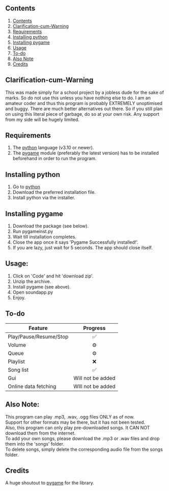## Contents
1. [Contents](https://github.com/Avn3s/SoundApp?tab=readme-ov-file#contents)
2. [Clarification-cum-Warning](https://github.com/Avn3s/SoundApp?tab=readme-ov-file#clarification-cum-warning)
3. [Requirements](https://github.com/Avn3s/SoundApp?tab=readme-ov-file#requirements)
4. [Installing python](https://github.com/Avn3s/SoundApp?tab=readme-ov-file#clarification-cum-warning)
5. [Installing pygame](https://github.com/Avn3s/SoundApp?tab=readme-ov-file#installing-python)
6. [Usage](https://github.com/Avn3s/SoundApp?tab=readme-ov-file#usage)
7. [To-do](https://github.com/Avn3s/SoundApp?tab=readme-ov-file#to-do)
8. [Also Note](https://github.com/Avn3s/SoundApp?tab=readme-ov-file#also-note)
9. [Credits](https://github.com/Avn3s/SoundApp?tab=readme-ov-file#credits)

## Clarification-cum-Warning
This was made simply for a school project by a jobless dude for the sake of marks. So do not use this unless you have nothing else to do.
I am an amateur coder and thus this program is probably EXTREMELY unoptimised and buggy. 
There are much better alternatives out there. So if you still plan on using this literal piece of garbage, do so at your own risk.
Any support from my side will be hugely limited.

## Requirements
1. The [python](https://www.python.org/) language (v3.10 or newer).
2. The [pygame](https://pypi.org/project/pygame/) module (preferably the latest version) has to be installed beforehand in order to run the program.

## Installing python
1. Go to [python](https://www.python.org/downloads)
2. Download the preferred installation file.
3. Install python via the installer.

## Installing pygame
 1. Download the package (see below).
 2. Run pygameinst.py
 3. Wait till installation completes.
 4. Close the app once it says 'Pygame Successfully installed!'.
 5. If you are lazy, just wait for 5 seconds. The app should close itself.

## Usage:
 1. Click on 'Code' and hit 'download zip'.
 2. Unzip the archive.
 3. Install pygame (see above).
 4. Open soundapp.py
 5. Enjoy.

## To-do
<td>
        
| Feature  | Progress |
| ------- | :-------: |
| Play/Pause/Resume/Stop | ✅ |
| Volume   | ⚙️ |
| Queue   | ⚙️ |
| Playlist | :x: |
| Song list | ✅ |
| Gui | Will not be added |
| Online data fetching | WIll not be added |

</td>
  
 ## Also Note:                                                                                                
This program can play .mp3, .wav, .ogg files ONLY as of now.                                              
 Support for other formats may be there, but it has not been tested.                                       
 Also, this program can only play pre-downloaded songs. It CAN NOT download them from the internet.        
 To add your own songs, please download the .mp3 or .wav files and drop them into the 'songs' folder.      
 To delete songs, simply delete the corresponding audio file from the songs folder.

 ## Credits
 A huge shoutout to [pygame](https://pypi.org/project/pygame/) for the library.
